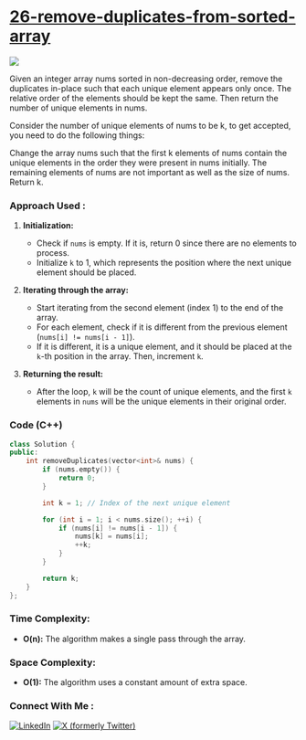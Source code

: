 # [26-remove-duplicates-from-sorted-array](https://leetcode.com/problems/remove-duplicates-from-sorted-array/)

![](https://badgen.net/badge/Level/Easy/green)

Given an integer array nums sorted in non-decreasing order, remove the duplicates in-place such that each unique element appears only once. The relative order of the elements should be kept the same. Then return the number of unique elements in nums.

Consider the number of unique elements of nums to be k, to get accepted, you need to do the following things:

Change the array nums such that the first k elements of nums contain the unique elements in the order they were present in nums initially. The remaining elements of nums are not important as well as the size of nums.
Return k.

### Approach Used :
1. **Initialization:**
   - Check if `nums` is empty. If it is, return 0 since there are no elements to process.
   - Initialize `k` to 1, which represents the position where the next unique element should be placed.

2. **Iterating through the array:**
   - Start iterating from the second element (index 1) to the end of the array.
   - For each element, check if it is different from the previous element (`nums[i] != nums[i - 1]`).
   - If it is different, it is a unique element, and it should be placed at the `k`-th position in the array. Then, increment `k`.

3. **Returning the result:**
   - After the loop, `k` will be the count of unique elements, and the first `k` elements in `nums` will be the unique elements in their original order.


### Code (C++)

```cpp
class Solution {
public:
    int removeDuplicates(vector<int>& nums) {
        if (nums.empty()) {
            return 0;
        }

        int k = 1; // Index of the next unique element

        for (int i = 1; i < nums.size(); ++i) {
            if (nums[i] != nums[i - 1]) {
                nums[k] = nums[i];
                ++k;
            }
        }

        return k;
    }
};
```

### Time Complexity:
- **O(n):** The algorithm makes a single pass through the array.

### Space Complexity:
- **O(1):** The algorithm uses a constant amount of extra space.

### Connect With Me : 

<a href="https://www.linkedin.com/in/shivam-ray-b4306524a/" target="_blank"><img src="https://img.shields.io/badge/LinkedIn-0077B5?style=for-the-badge&logo=linkedin&logoColor=white" alt="LinkedIn"></a>
<a href="https://x.com/rai_shivam11/" target="_blank"><img src="https://img.shields.io/badge/Twitter-1DA1F2?style=for-the-badge&logo=twitter&logoColor=white" alt="X (formerly Twitter)">
</a>